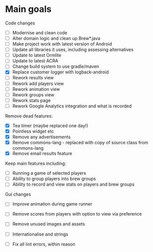 Main goals
==========

Code changes
- [ ] Modernise and clean code
- [ ] Alter domain logic and clean up Brew*.java 
- [ ] Make project work with latest version of Android
- [ ] Update all libraries it uses, including assessing alternatives
- [ ] Update to latest Ormlite
- [ ] Update to latest ACRA
- [ ] Change build system to use gradle/maven
- [x] Replace customer logger with logback-android
- [ ] Rework results view
- [ ] Rework add players view
- [ ] Rework animation view
- [ ] Rework groups view
- [ ] Rework stats page
- [ ] Rework Google Analytics integration and what is recorded

Remove dead features:
- [x] Tea timer (maybe replaced one day!)
- [x] Pointless widget etc
- [x] Remove any advertisements
- [x] Remove commons-lang - replaced with copy of source class from commons-lang
- [x] Remove email results feature

Keep main features including:
- [ ] Running a game of selected players
- [ ] Ability to group players into brew groups
- [ ] Ability to record and view stats on players and brew groups

Gui changes
- [ ] Improve animation during game runner
- [ ] Remove scores from players with option to view via preference
- [ ] Remove unused images and assets
- [ ] Internationalise and strings
- [ ] Fix all lint errors, within reason


